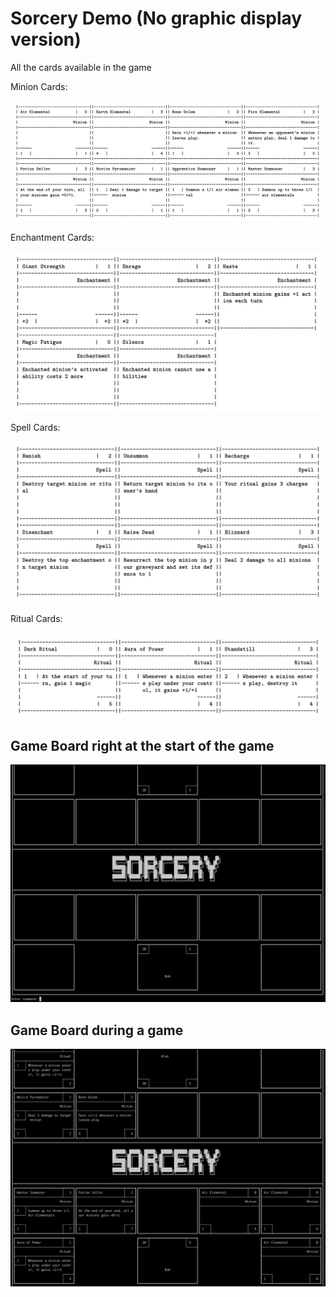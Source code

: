 # Sorcery Demo (No graphic display version)

All the cards available in the game

Minion Cards:

<img src="minions.png" width=700>

Enchantment Cards:

<img src="enchantments.png" width=525>

Spell Cards:

<img src="spells.png" width=525>

Ritual Cards:

<img src="rituals.png" width=525>

## Game Board right at the start of the game
![](start_board.png)

## Game Board during a game
![](mid_game_board.png)
